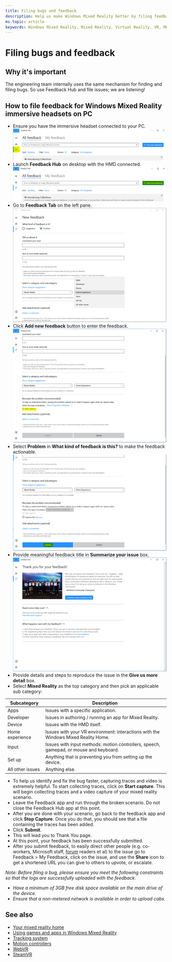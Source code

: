 ```yaml
---
title: Filing bugs and feedback
description: Help us make Windows Mixed Reality better by filing feedback using the correct categories in the Feedback Hub app.
ms.topic: article
keywords: Windows Mixed Reality, Mixed Reality, Virtual Reality, VR, MR, Feedback, Feedback Hub, bugs
---
```




# Filing bugs and feedback

## Why it's important

The engineering team internally uses the same mechanism for finding and filing bugs. So use Feedback Hub and file issues; we are listening!

## How to file feedback for Windows Mixed Reality immersive headsets on PC
* Ensure you have the immersive headset connected to your PC.![Feedback Tab](images/feedback1.png)
* Launch **Feedback Hub** on desktop with the HMD connected.![Add new feedback](images/feedback2.png)
* Go to **Feedback Tab** on the left pane. ![Details and repro steps](images/feedback3.png)
* Click **Add new feedback** button to enter the feedback.![Start Capture](images/feedback4.png)
* Select **Problem** in **What kind of feedback is this?** to make the feedback actionable.![Submit](images/feedback5.png)
* Provide meaningful feedback title in **Summarize your issue** box.![Thank You](images/feedback6.png)
* Provide details and steps to reproduce the issue in the **Give us more detail** box.
* Select **Mixed Reality** as the top category and then pick an applicable sub category:

| Subcategory      | Description                                                                           |
|------------------|---------------------------------------------------------------------------------------|
| Apps             | Issues with a specific application.                                                   |
| Developer        | Issues in authoring / running an app for Mixed Reality.                               |
| Device           | Issues with the HMD itself.                                                           |
| Home experience  | Issues with your VR environment: interactions with the Windows Mixed Reality Home.    |
| Input            | Issues with input methods: motion controllers, speech, gamepad, or mouse and keyboard.|
| Set up           | Anything that is preventing you from setting up the device.                           |
| All other issues | Anything else.                                                                        |


* To help us identify and fix the bug faster, capturing traces and video is extremely helpful. To start collecting traces, click on **Start capture**. This will begin collecting traces and a video capture of your mixed reality scenario.
* Leave the Feedback app and run through the broken scenario. Do not close the Feedback Hub app at this point.
* After you are done with your scenario, go back to the feedback app and click **Stop Capture**. Once you do that, you should see that a file containing the traces has been added.
* Click **Submit**.
* This will lead you to Thank You page.
* At this point, your feedback has been successfully submitted.
* After you submit feedback, to easily direct other people (e.g. co-workers, Microsoft staff, [forum](https://forums.hololens.com/) readers et al) to the issue go to Feedback > My Feedback, click on the issue, and use the **Share** icon to get a shortened URL you can give to others to upvote, or escalate.

*Note: Before filing a bug, please ensure you meet the following constraints so that the logs are successfully uploaded with the feedback.*
* *Have a minimum of 3GB free disk space available on the main drive of the device.*
* *Ensure that a non-metered network is available in order to upload cabs.*


## See also
* [Your mixed reality home](your-mixed-reality-home.md)
* [Using games and apps in Windows Mixed Reality](using-games-and-apps-in-windows-mixed-reality.md)
* [Tracking system](tracking-system.md)
* [Motion controllers](motion-controllers.md)
* [WebVR](webvr.md)
* [SteamVR](using-steamvr-with-windows-mixed-reality.md)
